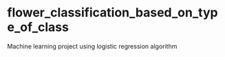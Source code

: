 # flower_classification_based_on_type_of_class
Machine learning project using logistic regression algorithm

